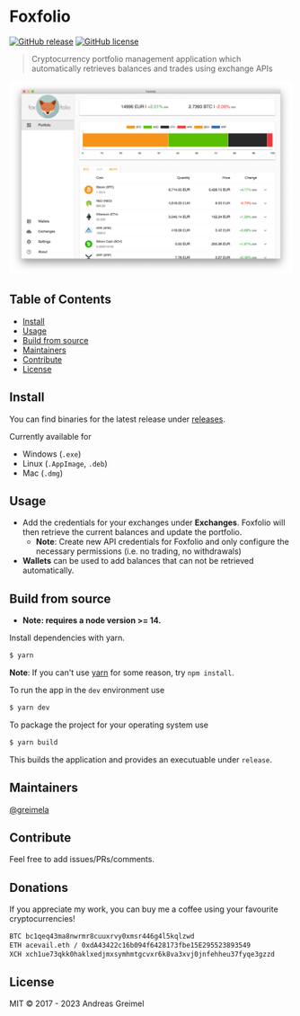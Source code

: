 # Foxfolio

[![GitHub release](https://img.shields.io/github/release/foxfolio/foxfolio-desktop/all.svg?style=flat-square)](https://github.com/foxfolio/foxfolio-desktop/releases)
[![GitHub license](https://img.shields.io/badge/License-MIT-blue.svg?style=flat-square)](https://github.com/foxfolio/foxfolio-desktop)

> Cryptocurrency portfolio management application which automatically retrieves balances and trades using exchange APIs

![Foxfolio screenshot](public/screenshots/foxfolio.png?raw=true)

## Table of Contents

- [Install](#install)
- [Usage](#usage)
- [Build from source](#build-from-source)
- [Maintainers](#maintainers)
- [Contribute](#contribute)
- [License](#license)


## Install

You can find binaries for the latest release under [releases](https://github.com/foxfolio/foxfolio-desktop/releases).

Currently available for
- Windows (`.exe`)
- Linux (`.AppImage`, `.deb`)
- Mac (`.dmg`)

## Usage

- Add the credentials for your exchanges under **Exchanges**. 
Foxfolio will then retrieve the current balances and update the portfolio.
  - **Note**: Create new API credentials for Foxfolio and only configure the necessary permissions (i.e. no trading, no withdrawals)
- **Wallets** can be used to add balances that can not be retrieved automatically.


## Build from source

* **Note: requires a node version >= 14.**

Install dependencies with yarn.

```bash
$ yarn
```
**Note**: If you can't use [yarn](https://github.com/yarnpkg/yarn) for some reason, try `npm install`.

To run the app in the `dev` environment use

```bash
$ yarn dev
```

To package the project for your operating system use

```bash
$ yarn build
```

This builds the application and provides an executuable under `release`.

## Maintainers

[@greimela](https://github.com/greimela)

## Contribute
Feel free to add issues/PRs/comments.

## Donations
If you appreciate my work, you can buy me a coffee using your favourite cryptocurrencies! 

```
BTC bc1qeq43ma8nwrmr8cuuxrvy0xmsr446g4l5kqlzwd
ETH acevail.eth / 0xdA43422c16b094f6428173fbe15E295523893549
XCH xch1ue73qkk0haklxedjmxsymhmtgcvxr6k8va3xvj0jnfehheu37fyqe3gzzd
```
## License

MIT © 2017 - 2023 Andreas Greimel

